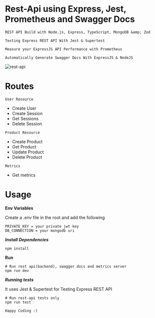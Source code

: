 # Rest-Api using Express, Jest, Prometheus and Swagger Docs
`REST API Build with Node.js, Express, TypeScript, MongoDB &amp; Zod`

`Testing Express REST API With Jest & Supertest`

`Measure your ExpressJS API Performance with Prometheus`

`Automatically Generate Swagger Docs With ExpressJS & NodeJS`

![rest-api](https://user-images.githubusercontent.com/88436847/179627867-dc36f2ee-38d9-4ab5-a83d-90e7191bea25.png)

# Routes

`User Resource`
- Create User
- Create Session
- Get Sessions
- Delete Session

`Product Resource`
- Create Product
- Get Product
- Update Product
- Delete Product

`Metrics`
- Get metrics

# Usage

****Env Variables****

Create a .env file in the root and add the following

```
PRIVATE_KEY = your private jwt key
DB_CONNECTION = your mongodb uri
```

***Install Dependencies***

```
npm install
```

****Run****
```
# Run rest api(backend), swagger docs and metrics server
npm run dev
```

***Running tests***

It uses Jest & Supertest for Testing Express REST API

```
# Run rest-api tests only
npm run test
```

` Happy Coding :) `
